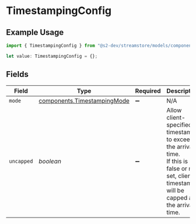 # TimestampingConfig

## Example Usage

```typescript
import { TimestampingConfig } from "@s2-dev/streamstore/models/components";

let value: TimestampingConfig = {};
```

## Fields

| Field                                                                                                                                            | Type                                                                                                                                             | Required                                                                                                                                         | Description                                                                                                                                      |
| ------------------------------------------------------------------------------------------------------------------------------------------------ | ------------------------------------------------------------------------------------------------------------------------------------------------ | ------------------------------------------------------------------------------------------------------------------------------------------------ | ------------------------------------------------------------------------------------------------------------------------------------------------ |
| `mode`                                                                                                                                           | [components.TimestampingMode](../../models/components/timestampingmode.md)                                                                       | :heavy_minus_sign:                                                                                                                               | N/A                                                                                                                                              |
| `uncapped`                                                                                                                                       | *boolean*                                                                                                                                        | :heavy_minus_sign:                                                                                                                               | Allow client-specified timestamps to exceed the arrival time.<br/>If this is false or not set, client timestamps will be capped at the arrival time. |